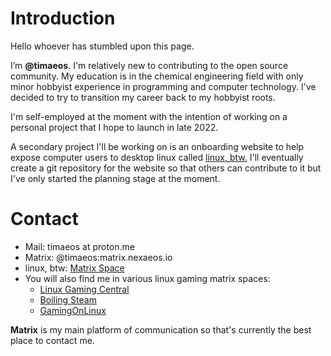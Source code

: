 # Introduction 

Hello whoever has stumbled upon this page.

I’m **@timaeos**. I'm relatively new to contributing to the open source community. My education is in the chemical engineering field with only minor hobbyist
experience in programming and computer technology. I've decided to try to transition my career back to my hobbyist roots.

I'm self-employed at the moment with the intention of working on a personal project that I hope to launch in late 2022. 

A secondary project I'll be working on is an onboarding website to help expose computer users to desktop linux called [linux, btw.](https://linuxbtw.me)
I'll eventually create a git repository for the website so that others can contribute to it but I've only started the planning stage at the moment.

# Contact
- Mail: timaeos at proton.me
- Matrix: @timaeos:matrix.nexaeos.io
- linux, btw: [Matrix Space](https://matrix.to/#/#linuxbtw:matrix.nexaeos.io)
- You will also find me in various linux gaming matrix spaces: 
  - [Linux Gaming Central](https://matrix.to/#/#linux-gaming-central:matrix.org)
  - [Boiling Steam](https://matrix.to/#/#boilingsteam:matrix.org)
  - [GamingOnLinux](https://matrix.to/#/#gamingonlinux-space:matrix.org)

**Matrix** is my main platform of communication so that's currently the best place to contact me. 

<!---
timaeos/timaeos is a ✨ special ✨ repository because its `README.md` (this file) appears on your GitHub profile.
You can click the Preview link to take a look at your changes.
--->
